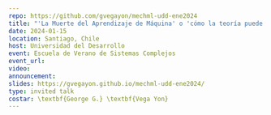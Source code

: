 ```yaml
---
repo: https://github.com/gvegayon/mechml-udd-ene2024
title: "'La Muerte del Aprendizaje de Máquina' o 'cómo la teoría puede mejorar a las máquinas'"
date: 2024-01-15
location: Santiago, Chile
host: Universidad del Desarrollo
event: Escuela de Verano de Sistemas Complejos
event_url: 
video:
announcement: 
slides: https://gvegayon.github.io/mechml-udd-ene2024/
type: invited talk
costar: \textbf{George G.} \textbf{Vega Yon}
---
```


